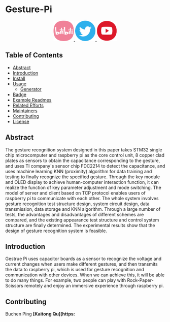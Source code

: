 # Gesture-Pi

<p align="center">
  <a href="https://www.bilibili.com/video/BV1sA411V7Yw/">
    <img src="Images/Bilibili.png" alt="Bilibili"  width="64" height="64">
  </a>
  </a>
  <a href="https://twitter.com/Caiwentao12345">
    <img src="Images/twitter hover_pc.png" alt="Twitter"  width="64" height="64">
  </a>
  </a>
  <a href="https://www.youtube.com/watch?v=zLDupBEazR8">
    <img src="Images/youtube.png" alt="youtube"  width="64" height="64">
  </a>
  


## Table of Contents
- [Abstract]( #Abstract)
- [Introduction]( #Introduction)
- [Install](#install)
- [Usage](#usage)
	- [Generator](#generator)
- [Badge](#badge)
- [Example Readmes](#example-readmes)
- [Related Efforts](#related-efforts)
- [Maintainers](#maintainers)
- [Contributing](#contributing)
- [License](#license)

## Abstract

The gesture recognition system designed in this paper takes STM32 single chip microcomputer and raspberry pi as the core control unit, 8 copper clad plates as sensors to obtain the capacitance corresponding to the gesture, and uses TI company's sensor chip FDC2214 to detect the capacitance, and uses machine learning KNN (proximity) algorithm for data training and testing to finally recognize the specified gesture. Through the key module and OLED display to achieve human-computer interaction function, it can realize the function of key parameter adjustment and mode switching. The model of server and client based on TCP protocol enables users of raspberry pi to communicate with each other. The whole system involves gesture recognition test structure design, system circuit design, data transmission, data storage and KNN algorithm. Through a large number of tests, the advantages and disadvantages of different schemes are compared, and the existing appearance test structure and control system structure are finally determined. The experimental results show that the design of gesture recognition system is feasible.

## Introduction

Gestrue Pi uses capacitor boards as a sensor to recognize the voltage and current changes when users make different gestures, and then transmits the data to raspberry pi, which is used for gesture recognition and communication with other devices.
When we can achieve this, it will be able to do many things. For example, two people can play with Rock-Paper-Scissors remotely and enjoy an immersive experience through raspberry pi.

## Contributing

Buchen Ping
<b />
[Kaitong Qu](https:
